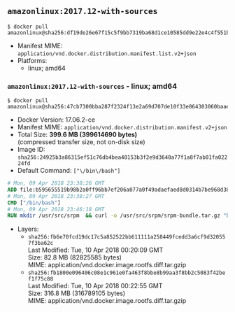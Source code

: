 ## `amazonlinux:2017.12-with-sources`

```console
$ docker pull amazonlinux@sha256:df19de26e67f15c5f9bb7319ba68d1ce10585dd9e22e4c4f551b201f1f09de99
```

-	Manifest MIME: `application/vnd.docker.distribution.manifest.list.v2+json`
-	Platforms:
	-	linux; amd64

### `amazonlinux:2017.12-with-sources` - linux; amd64

```console
$ docker pull amazonlinux@sha256:47cb7300bba287f2324f13e2a69d707de10f33e064303060baaed7dc6f38344d
```

-	Docker Version: 17.06.2-ce
-	Manifest MIME: `application/vnd.docker.distribution.manifest.v2+json`
-	Total Size: **399.6 MB (399614690 bytes)**  
	(compressed transfer size, not on-disk size)
-	Image ID: `sha256:24925b3a86315ef51c76db4bea40153b3f2e9d3640a77f1a8f7ab01fa02224fd`
-	Default Command: `["\/bin\/bash"]`

```dockerfile
# Mon, 09 Apr 2018 23:38:26 GMT
ADD file:b595655519b98b2a0ff96bb7ef206a077a0f49adaefaed8d0314b7be968d38ec in / 
# Mon, 09 Apr 2018 23:38:27 GMT
CMD ["/bin/bash"]
# Mon, 09 Apr 2018 23:46:18 GMT
RUN mkdir /usr/src/srpm  && curl -o /usr/src/srpm/srpm-bundle.tar.gz "https://amazon-linux-docker-sources.s3-accelerate.amazonaws.com/amzn2/srpm-bundle.tar.gz?versionId=8mjrgeFJaShkkKMhxThnPadPGHh2ayog"  && echo "f133970b2c227b440c92d44de5ff329b6fd4d2454ddbebacba98070ffb224caa /usr/src/srpm/srpm-bundle.tar.gz" | sha256sum -c -
```

-	Layers:
	-	`sha256:fb6e70fcd19dc17c5a852522bb611111a258449fcedd3a6cf9d320557f3ba62c`  
		Last Modified: Tue, 10 Apr 2018 00:20:09 GMT  
		Size: 82.8 MB (82825585 bytes)  
		MIME: application/vnd.docker.image.rootfs.diff.tar.gzip
	-	`sha256:fb1800e096406c08e1c961e0fa463f8bbe8b99aa3f8bb2c5083f42bef1f75c88`  
		Last Modified: Tue, 10 Apr 2018 00:22:55 GMT  
		Size: 316.8 MB (316789105 bytes)  
		MIME: application/vnd.docker.image.rootfs.diff.tar.gzip
